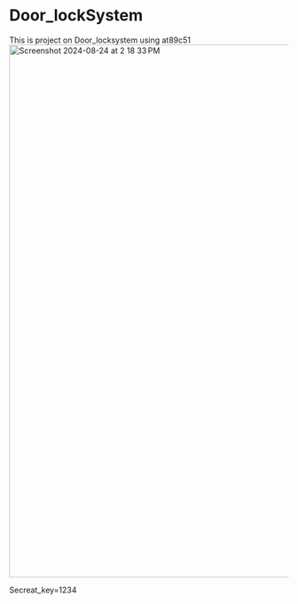 # Door_lockSystem
This is project on Door_locksystem using at89c51
<img width="961" alt="Screenshot 2024-08-24 at 2 18 33 PM" src="https://github.com/user-attachments/assets/1d4ddb3a-3ecd-403f-94ad-d710f7a5df64">

Secreat_key=1234
